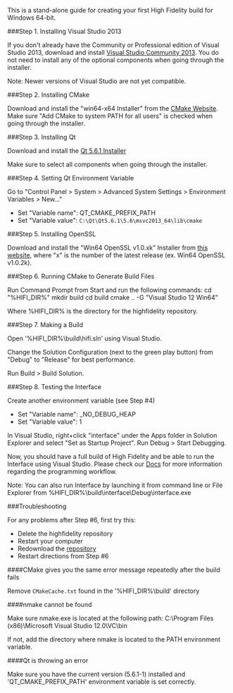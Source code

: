 This is a stand-alone guide for creating your first High Fidelity build for Windows 64-bit.

###Step 1. Installing Visual Studio 2013

If you don't already have the Community or Professional edition of Visual Studio 2013, download and install [Visual Studio Community 2013](https://www.visualstudio.com/en-us/news/releasenotes/vs2013-community-vs). You do not need to install any of the optional components when going through the installer.

Note: Newer versions of Visual Studio are not yet compatible. 

###Step 2. Installing CMake

Download and install the "win64-x64 Installer" from the [CMake Website](https://cmake.org/download/). Make sure "Add CMake to system PATH for all users" is checked when going through the installer.

###Step 3. Installing Qt

Download and install the [Qt 5.6.1 Installer](https://download.qt.io/official_releases/qt/5.6/5.6.1-1/qt-opensource-windows-x86-msvc2013_64-5.6.1-1.exe)

Make sure to select all components when going through the installer.

###Step 4. Setting Qt Environment Variable

Go to "Control Panel > System > Advanced System Settings > Environment Variables > New..."
* Set "Variable name": QT_CMAKE_PREFIX_PATH
* Set "Variable value": `C:\Qt\Qt5.6.1\5.6\msvc2013_64\lib\cmake`

###Step 5. Installing OpenSSL

Download and install the "Win64 OpenSSL v1.0.xk" Installer from [this website](https://slproweb.com/products/Win32OpenSSL.html), where "x" is the number of the latest release (ex. Win64 OpenSSL v1.0.2k).

###Step 6. Running CMake to Generate Build Files

Run Command Prompt from Start and run the following commands:
    cd "%HIFI_DIR%"
    mkdir build
    cd build
    cmake .. -G "Visual Studio 12 Win64"
    
Where %HIFI_DIR% is the directory for the highfidelity repository.     

###Step 7. Making a Build

Open '%HIFI_DIR%\build\hifi.sln' using Visual Studio.

Change the Solution Configuration (next to the green play button) from "Debug" to "Release" for best performance.

Run Build > Build Solution.

###Step 8. Testing the Interface

Create another environment variable (see Step #4)
* Set "Variable name": _NO_DEBUG_HEAP
* Set "Variable value": 1

In Visual Studio, right+click "interface" under the Apps folder in Solution Explorer and select "Set as Startup Project". Run Debug > Start Debugging.

Now, you should have a full build of High Fidelity and be able to run the Interface using Visual Studio. Please check our [Docs](https://wiki.highfidelity.com/wiki/Main_Page) for more information regarding the programming workflow.

Note: You can also run Interface by launching it from command line or File Explorer from %HIFI_DIR%\build\interface\Debug\interface.exe

###Troubleshooting

For any problems after Step #6, first try this: 
* Delete the highfidelity repository
* Restart your computer
* Redownload the [repository](https://github.com/highfidelity/hifi) 
* Restart directions from Step #6

####CMake gives you the same error message repeatedly after the build fails

Remove `CMakeCache.txt` found in the '%HIFI_DIR%\build' directory

####nmake cannot be found

Make sure nmake.exe is located at the following path:
    C:\Program Files (x86)\Microsoft Visual Studio 12.0\VC\bin
    
If not, add the directory where nmake is located to the PATH environment variable.

####Qt is throwing an error

Make sure you have the current version (5.6.1-1) installed and 'QT_CMAKE_PREFIX_PATH' environment variable is set correctly.
